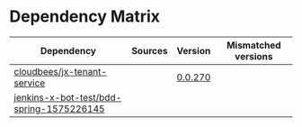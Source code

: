 # Dependency Matrix

Dependency | Sources | Version | Mismatched versions
---------- | ------- | ------- | -------------------
[cloudbees/jx-tenant-service](https://github.com/cloudbees/jx-tenant-service) |  | [0.0.270](https://github.com/cloudbees/jx-tenant-service/releases/tag/v0.0.270) | 
[jenkins-x-bot-test/bdd-spring-1575226145](https://github.com/jenkins-x-bot-test/bdd-spring-1575226145.git) |  | []() | 
